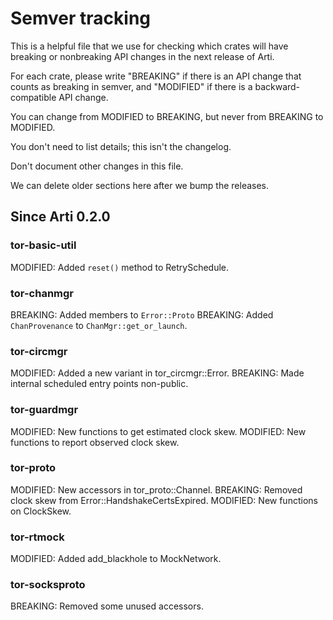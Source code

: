 # Semver tracking

This is a helpful file that we use for checking which crates will have
breaking or nonbreaking API changes in the next release of Arti.

For each crate, please write "BREAKING" if there is an API change that counts
as breaking in semver, and "MODIFIED" if there is a backward-compatible API
change.

You can change from MODIFIED to BREAKING, but never from BREAKING to
MODIFIED.

You don't need to list details; this isn't the changelog.

Don't document other changes in this file.

We can delete older sections here after we bump the releases.

## Since Arti 0.2.0

### tor-basic-util

MODIFIED: Added `reset()` method to RetrySchedule.

### tor-chanmgr

BREAKING: Added members to `Error::Proto`
BREAKING: Added `ChanProvenance` to `ChanMgr::get_or_launch`.

### tor-circmgr

MODIFIED: Added a new variant in tor_circmgr::Error.
BREAKING: Made internal scheduled entry points non-public.

### tor-guardmgr

MODIFIED: New functions to get estimated clock skew.
MODIFIED: New functions to report observed clock skew.

### tor-proto

MODIFIED: New accessors in tor_proto::Channel.
BREAKING: Removed clock skew from Error::HandshakeCertsExpired.
MODIFIED: New functions on ClockSkew.

### tor-rtmock

MODIFIED: Added add_blackhole to MockNetwork.

### tor-socksproto

BREAKING: Removed some unused accessors.
